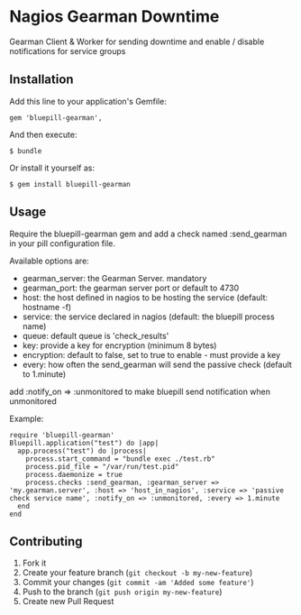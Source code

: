 # Nagios Gearman Downtime

Gearman Client & Worker for sending downtime and enable / disable notifications for service groups

## Installation

Add this line to your application's Gemfile:

    gem 'bluepill-gearman', 

And then execute:

    $ bundle

Or install it yourself as:

    $ gem install bluepill-gearman

## Usage

Require the bluepill-gearman gem and add a check named :send_gearman in your pill configuration file.

Available options are:
  * gearman_server: the Gearman Server. mandatory
  * gearman_port: the gearman server port or default to 4730
  * host: the host defined in nagios to be hosting the service (default: hostname -f)
  * service: the service declared in nagios (default: the bluepill process name)
  * queue: default queue is 'check_results'
  * key: provide a key for encryption (minimum 8 bytes)
  * encryption: default to false, set to true to enable - must provide a key
  * every: how often the send_gearman will send the passive check (default to 1.minute)

add :notify_on => :unmonitored to make bluepill send notification when unmonitored

Example:

```
require 'bluepill-gearman'
Bluepill.application("test") do |app|
  app.process("test") do |process|
    process.start_command = "bundle exec ./test.rb"
    process.pid_file = "/var/run/test.pid"
    process.daemonize = true
    process.checks :send_gearman, :gearman_server => 'my.gearman.server', :host => 'host_in_nagios', :service => 'passive check service name', :notify_on => :unmonitored, :every => 1.minute
  end
end
```


## Contributing

1. Fork it
2. Create your feature branch (`git checkout -b my-new-feature`)
3. Commit your changes (`git commit -am 'Added some feature'`)
4. Push to the branch (`git push origin my-new-feature`)
5. Create new Pull Request
